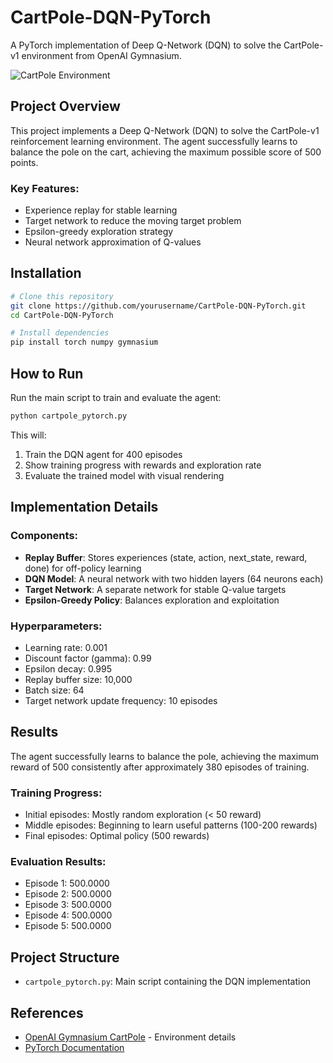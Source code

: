 # CartPole-DQN-PyTorch

A PyTorch implementation of Deep Q-Network (DQN) to solve the CartPole-v1 environment from OpenAI Gymnasium.

![CartPole Environment](https://gymnasium.farama.org/_images/cart_pole.gif)

## Project Overview

This project implements a Deep Q-Network (DQN) to solve the CartPole-v1 reinforcement learning environment. The agent successfully learns to balance the pole on the cart, achieving the maximum possible score of 500 points.

### Key Features:
- Experience replay for stable learning
- Target network to reduce the moving target problem
- Epsilon-greedy exploration strategy
- Neural network approximation of Q-values

## Installation

```bash
# Clone this repository
git clone https://github.com/yourusername/CartPole-DQN-PyTorch.git
cd CartPole-DQN-PyTorch

# Install dependencies
pip install torch numpy gymnasium
```

## How to Run

Run the main script to train and evaluate the agent:

```bash
python cartpole_pytorch.py
```

This will:
1. Train the DQN agent for 400 episodes
2. Show training progress with rewards and exploration rate
3. Evaluate the trained model with visual rendering

## Implementation Details

### Components:
- **Replay Buffer**: Stores experiences (state, action, next_state, reward, done) for off-policy learning
- **DQN Model**: A neural network with two hidden layers (64 neurons each)
- **Target Network**: A separate network for stable Q-value targets
- **Epsilon-Greedy Policy**: Balances exploration and exploitation

### Hyperparameters:
- Learning rate: 0.001
- Discount factor (gamma): 0.99
- Epsilon decay: 0.995
- Replay buffer size: 10,000
- Batch size: 64
- Target network update frequency: 10 episodes

## Results

The agent successfully learns to balance the pole, achieving the maximum reward of 500 consistently after approximately 380 episodes of training.

### Training Progress:
- Initial episodes: Mostly random exploration (< 50 reward)
- Middle episodes: Beginning to learn useful patterns (100-200 rewards)
- Final episodes: Optimal policy (500 rewards)

### Evaluation Results:
- Episode 1: 500.0000
- Episode 2: 500.0000
- Episode 3: 500.0000
- Episode 4: 500.0000
- Episode 5: 500.0000

## Project Structure

- `cartpole_pytorch.py`: Main script containing the DQN implementation

## References

- [OpenAI Gymnasium CartPole](https://gymnasium.farama.org/environments/classic_control/cart_pole/) - Environment details
- [PyTorch Documentation](https://pytorch.org/docs/stable/index.html)
